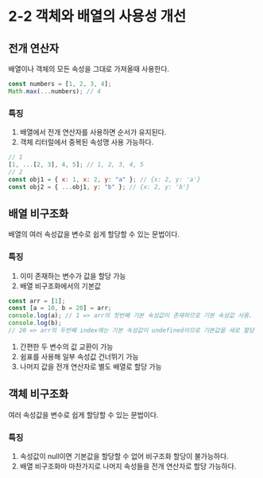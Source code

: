 # 2-2 객체와 배열의 사용성 개선

## 전개 연산자

배열이나 객체의 모든 속성을 그대로 가져올때 사용한다.

```jsx
const numbers = [1, 2, 3, 4];
Math.max(...numbers); // 4
```

### 특징

1. 배열에서 전개 연산자를 사용하면 순서가 유지된다.
2. 객체 리터럴에서 중복된 속성명 사용 가능하다.

```jsx
// 1
[1, ...[2, 3], 4, 5]; // 1, 2, 3, 4, 5
// 2
const obj1 = { x: 1, x: 2, y: "a" }; // {x: 2, y: 'a'}
const obj2 = { ...obj1, y: "b" }; // {x: 2, y: 'b'}
```

## 배열 비구조화

배열의 여러 속성값을 변수로 쉽게 할당할 수 있는 문법이다.

### 특징

1. 이미 존재하는 변수가 값을 할당 가능
2. 배열 비구조화에서의 기본값

```jsx
const arr = [1];
const [a = 10, b = 20] = arr;
console.log(a); // 1 => arr의 첫번째 기본 속성값이 존재하므로 기본 속성값 사용.
console.log(b);
// 20 => arr의 두번째 index에는 기본 속성값이 undefined이므로 기본값을 새로 할당
```

1. 간편한 두 변수의 값 교환이 가능
2. 쉼표를 사용해 일부 속성값 건너뛰기 가능
3. 나머지 값을 전개 연산자로 별도 배열로 할당 가능

## 객체 비구조화

여러 속성값을 변수로 쉽게 할당할 수 있는 문법이다.

### 특징

1. 속성값이 null이면 기본값을 할당할 수 없어 비구조화 할당이 불가능하다.
2. 배열 비구조화마 마찬가지로 나머지 속성들을 전개 연산자로 할당 가능하다.
